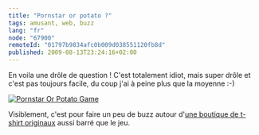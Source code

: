 ```yaml
---
title: "Pornstar or potato ?"
tags: amusant, web, buzz
lang: "fr"
node: "67900"
remoteId: "01797b9834afc0b009d038551120fb8d"
published: 2009-08-13T23:24:16+02:00
---
```


En voila une drôle de question ! C'est totalement idiot, mais super drôle et c'est pas toujours facile, du coup j'ai à peine plus que la moyenne :-)

<p><a href="http://www.pornstarorpotato.com"><img loading="lazy" src="http://www.tshirthell.com/pornstarorpotato/img/scorecard_11.gif" alt="Pornstar
Or Potato Game" style="margin:0 auto;" /></a></p>


Visiblement, c'est pour faire un peu de buzz autour d'[une boutique de t-shirt originaux](http://www.tshirthell.com/hell.shtml) aussi barré que le jeu.

